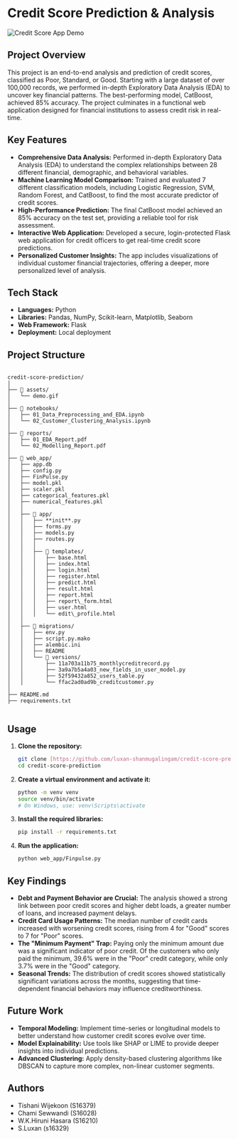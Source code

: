 # Credit Score Prediction & Analysis

![Credit Score App Demo](assets/demo.gif)

## Project Overview
This project is an end-to-end analysis and prediction of credit scores, classified as Poor, Standard, or Good. Starting with a large dataset of over 100,000 records, we performed in-depth Exploratory Data Analysis (EDA) to uncover key financial patterns. The best-performing model, CatBoost, achieved 85% accuracy. The project culminates in a functional web application designed for financial institutions to assess credit risk in real-time.

## Key Features
* **Comprehensive Data Analysis:** Performed in-depth Exploratory Data Analysis (EDA) to understand the complex relationships between 28 different financial, demographic, and behavioral variables.
* **Machine Learning Model Comparison:** Trained and evaluated 7 different classification models, including Logistic Regression, SVM, Random Forest, and CatBoost, to find the most accurate predictor of credit scores.
* **High-Performance Prediction:** The final CatBoost model achieved an 85% accuracy on the test set, providing a reliable tool for risk assessment.
* **Interactive Web Application:** Developed a secure, login-protected Flask web application for credit officers to get real-time credit score predictions.
* **Personalized Customer Insights:** The app includes visualizations of individual customer financial trajectories, offering a deeper, more personalized level of analysis.

## Tech Stack
* **Languages:** Python
* **Libraries:** Pandas, NumPy, Scikit-learn, Matplotlib, Seaborn
* **Web Framework:** Flask
* **Deployment:** Local deployment

## Project Structure
```

credit-score-prediction/
│
├── 📂 assets/                         
│   └── demo.gif
│
├── 📂 notebooks/                      
│   ├── 01_Data_Preprocessing_and_EDA.ipynb
│   └── 02_Customer_Clustering_Analysis.ipynb
│
├── 📂 reports/                        
│   ├── 01_EDA_Report.pdf
│   └── 02_Modelling_Report.pdf
│
├── 📂 web_app/                        
│   ├── app.db                         
│   ├── config.py                      
│   ├── FinPulse.py                    
│   ├── model.pkl                      
│   ├── scaler.pkl                     
│   ├── categorical_features.pkl       
│   ├── numerical_features.pkl        
│   │
│   ├── 📂 app/                        
│   │   ├── **init**.py                
│   │   ├── forms.py                   
│   │   ├── models.py                  
│   │   ├── routes.py                  
│   │   │
│   │   ├── 📂 templates/              
│   │   │   ├── base.html
│   │   │   ├── index.html
│   │   │   ├── login.html
│   │   │   ├── register.html
│   │   │   ├── predict.html
│   │   │   ├── result.html
│   │   │   ├── report.html
│   │   │   ├── report\_form.html
│   │   │   ├── user.html
│   │   │   └── edit\_profile.html
│   │
│   ├── 📂 migrations/                 
│   │   ├── env.py
│   │   ├── script.py.mako
│   │   ├── alembic.ini
│   │   ├── README
│   │   └── 📂 versions/               
│   │       ├── 11a703a11b75_monthlycreditrecord.py
│   │       ├── 3a9a7b5a4a03_new_fields_in_user_model.py
│   │       ├── 52f59432a852_users_table.py
│   │       └── ffac2ad0ad9b_creditcustomer.py
│
├── README.md                        
├── requirements.txt                   


````

## Usage
1.  **Clone the repository:**
    ```bash
    git clone [https://github.com/luxan-shanmugalingam/credit-score-prediction.git](https://github.com/luxan-shanmugalingam/credit-score-prediction.git)
    cd credit-score-prediction
    ```
2.  **Create a virtual environment and activate it:**
    ```bash
    python -m venv venv
    source venv/bin/activate
    # On Windows, use: venv\Scripts\activate
    ```
3.  **Install the required libraries:**
    ```bash
    pip install -r requirements.txt
    ```
4.  **Run the application:**
    ```bash
    python web_app/Finpulse.py
    ```
    
## Key Findings
* **Debt and Payment Behavior are Crucial:** The analysis showed a strong link between poor credit scores and higher debt loads, a greater number of loans, and increased payment delays.
* **Credit Card Usage Patterns:** The median number of credit cards increased with worsening credit scores, rising from 4 for "Good" scores to 7 for "Poor" scores.
* **The "Minimum Payment" Trap:** Paying only the minimum amount due was a significant indicator of poor credit. Of the customers who only paid the minimum, 39.6% were in the "Poor" credit category, while only 3.7% were in the "Good" category.
* **Seasonal Trends:** The distribution of credit scores showed statistically significant variations across the months, suggesting that time-dependent financial behaviors may influence creditworthiness. 

## Future Work
* **Temporal Modeling:** Implement time-series or longitudinal models to better understand how customer credit scores evolve over time.
* **Model Explainability:** Use tools like SHAP or LIME to provide deeper insights into individual predictions.
* **Advanced Clustering:** Apply density-based clustering algorithms like DBSCAN to capture more complex, non-linear customer segments.

## Authors
* Tishani Wijekoon (S16379)
* Chami Sewwandi (S16028)
* W.K.Hiruni Hasara (S16210)
* S.Luxan (s16329)
